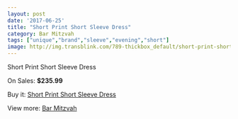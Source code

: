 ```yaml
---
layout: post
date: '2017-06-25'
title: "Short Print Short Sleeve Dress"
category: Bar Mitzvah
tags: ["unique","brand","sleeve","evening","short"]
image: http://img.transblink.com/789-thickbox_default/short-print-short-sleeve-dress.jpg
---
```

Short Print Short Sleeve Dress

On Sales: **$235.99**
<a href="https://www.transblink.com/en/bar-mitzvah/224-short-print-short-sleeve-dress.html"><amp-img layout="responsive" width="600" height="600" src="//img.transblink.com/789-thickbox_default/short-print-short-sleeve-dress.jpg" alt="Short Print Short Sleeve Dress 0" /></a>
<a href="https://www.transblink.com/en/bar-mitzvah/224-short-print-short-sleeve-dress.html"><amp-img layout="responsive" width="600" height="600" src="//img.transblink.com/791-thickbox_default/short-print-short-sleeve-dress.jpg" alt="Short Print Short Sleeve Dress 1" /></a>
<a href="https://www.transblink.com/en/bar-mitzvah/224-short-print-short-sleeve-dress.html"><amp-img layout="responsive" width="600" height="600" src="//img.transblink.com/790-thickbox_default/short-print-short-sleeve-dress.jpg" alt="Short Print Short Sleeve Dress 2" /></a>

Buy it: [Short Print Short Sleeve Dress](https://www.transblink.com/en/bar-mitzvah/224-short-print-short-sleeve-dress.html "Short Print Short Sleeve Dress")

View more: [Bar Mitzvah](https://www.transblink.com/en/2-bar-mitzvah "Bar Mitzvah")